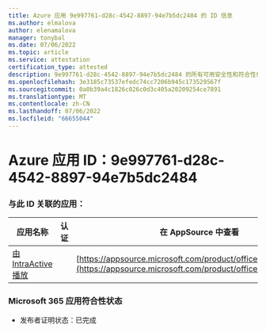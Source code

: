 ```yaml
---
title: Azure 应用 9e997761-d28c-4542-8897-94e7b5dc2484 的 ID 信息
ms.author: elmalova
author: elenamalova
manager: tonybal
ms.date: 07/06/2022
ms.topic: article
ms.service: attestation
certification_type: attested
description: 9e997761-d28c-4542-8897-94e7b5dc2484 的所有可用安全性和符合性信息信息。
ms.openlocfilehash: 3e3185c73537efedc74cc7206b945c173529567f
ms.sourcegitcommit: 0a0b39a4c1826c026c0d3c405a20209254ce7891
ms.translationtype: MT
ms.contentlocale: zh-CN
ms.lasthandoff: 07/06/2022
ms.locfileid: "66655044"
---
```

# <a name="azure-app-id-9e997761-d28c-4542-8897-94e7b5dc2484"></a>Azure 应用 ID：9e997761-d28c-4542-8897-94e7b5dc2484


### <a name="apps-associated-with-this-id"></a>与此 ID 关联的应用：
| **应用名称** | **认证** | **在 AppSource 中查看** |
|--------------|---------------|-----------------------|
| [由 IntraActive 播放](../forward/WA200004169.md) |  | [https://appsource.microsoft.com/product/office/WA200004169](https://appsource.microsoft.com/product/office/WA200004169) |

### <a name="microsoft-365-app-compliance-status"></a>Microsoft 365 应用符合性状态
- 发布者证明状态：已完成

